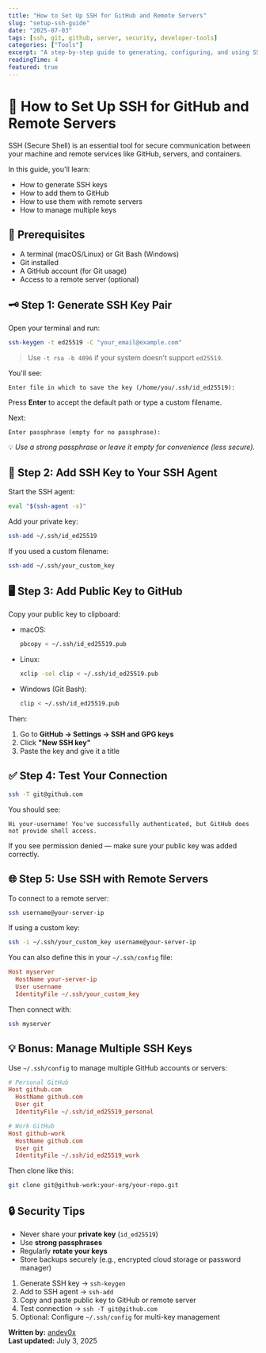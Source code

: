 ```yaml
---
title: "How to Set Up SSH for GitHub and Remote Servers"
slug: "setup-ssh-guide"
date: "2025-07-03"
tags: [ssh, git, github, server, security, developer-tools]
categories: ["Tools"]
excerpt: "A step-by-step guide to generating, configuring, and using SSH keys for GitHub and remote server access."
readingTime: 4
featured: true
---
```


# 🔐 How to Set Up SSH for GitHub and Remote Servers

SSH (Secure Shell) is an essential tool for secure communication between your machine and remote services like GitHub, servers, and containers.

In this guide, you'll learn:

- How to generate SSH keys  
- How to add them to GitHub  
- How to use them with remote servers  
- How to manage multiple keys  



## 🧰 Prerequisites

- A terminal (macOS/Linux) or Git Bash (Windows)  
- Git installed  
- A GitHub account (for Git usage)  
- Access to a remote server (optional)  



## 🗝️ Step 1: Generate SSH Key Pair

Open your terminal and run:

```bash
ssh-keygen -t ed25519 -C "your_email@example.com"
```

> Use `-t rsa -b 4096` if your system doesn’t support `ed25519`.

You'll see:

```
Enter file in which to save the key (/home/you/.ssh/id_ed25519):
```

Press **Enter** to accept the default path or type a custom filename.

Next:

```
Enter passphrase (empty for no passphrase):
```

💡 _Use a strong passphrase or leave it empty for convenience (less secure)._



## 📂 Step 2: Add SSH Key to Your SSH Agent

Start the SSH agent:

```bash
eval "$(ssh-agent -s)"
```

Add your private key:

```bash
ssh-add ~/.ssh/id_ed25519
```

If you used a custom filename:

```bash
ssh-add ~/.ssh/your_custom_key
```



## 🖥️ Step 3: Add Public Key to GitHub

Copy your public key to clipboard:

- macOS:
  ```bash
  pbcopy < ~/.ssh/id_ed25519.pub
  ```
- Linux:
  ```bash
  xclip -sel clip < ~/.ssh/id_ed25519.pub
  ```
- Windows (Git Bash):
  ```bash
  clip < ~/.ssh/id_ed25519.pub
  ```

Then:

1. Go to **GitHub → Settings → SSH and GPG keys**  
2. Click **"New SSH key"**  
3. Paste the key and give it a title  



## ✅ Step 4: Test Your Connection

```bash
ssh -T git@github.com
```

You should see:

```
Hi your-username! You've successfully authenticated, but GitHub does not provide shell access.
```

If you see permission denied — make sure your public key was added correctly.



## 🌐 Step 5: Use SSH with Remote Servers

To connect to a remote server:

```bash
ssh username@your-server-ip
```

If using a custom key:

```bash
ssh -i ~/.ssh/your_custom_key username@your-server-ip
```

You can also define this in your `~/.ssh/config` file:

```ini
Host myserver
  HostName your-server-ip
  User username
  IdentityFile ~/.ssh/your_custom_key
```

Then connect with:

```bash
ssh myserver
```



## 💡 Bonus: Manage Multiple SSH Keys

Use `~/.ssh/config` to manage multiple GitHub accounts or servers:

```ini
# Personal GitHub
Host github.com
  HostName github.com
  User git
  IdentityFile ~/.ssh/id_ed25519_personal

# Work GitHub
Host github-work
  HostName github.com
  User git
  IdentityFile ~/.ssh/id_ed25519_work
```

Then clone like this:

```bash
git clone git@github-work:your-org/your-repo.git
```



## 🔒 Security Tips

- Never share your **private key** (`id_ed25519`)  
- Use **strong passphrases**  
- Regularly **rotate your keys**  
- Store backups securely (e.g., encrypted cloud storage or password manager)  




1. Generate SSH key → `ssh-keygen`  
2. Add to SSH agent → `ssh-add`  
3. Copy and paste public key to GitHub or remote server  
4. Test connection → `ssh -T git@github.com`  
5. Optional: Configure `~/.ssh/config` for multi-key management  



**Written by:** [andev0x](https://github.com/andev0x)  
**Last updated:** July 3, 2025  

